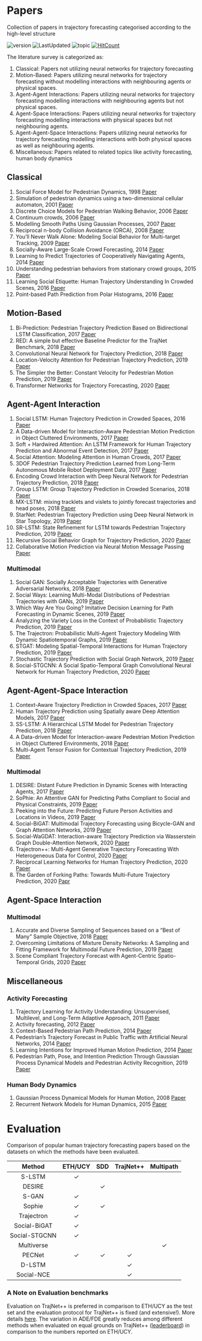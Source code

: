 # Papers
Collection of papers in trajectory forecasting categorised according to the high-level structure

![version](https://img.shields.io/badge/version-0.0.1-ff69b4.svg) ![LastUpdated](https://img.shields.io/badge/LastUpdated-2020.04.15-lightgrey.svg) ![topic](https://img.shields.io/badge/topic-trajectory--prediction-brightgreen.svg?logo=github) [![HitCount](http://hits.dwyl.com/theDebugger811/trajectory-prediction-papers.svg)](http://hits.dwyl.com/theDebugger811/trajectory-prediction-papers)

The literature survey is categorized as:
1. Classical: Papers not utilizing neural networks for trajectory forecasting
2. Motion-Based: Papers utilizing neural networks for trajectory forecasting without modelling interactions with neighbouring agents or physical spaces.
3. Agent-Agent Interactions: Papers utilizing neural networks for trajectory forecasting modelling interactions with neighbouring agents but not physical spaces. 
4. Agent-Space Interactions: Papers utilizing neural networks for trajectory forecasting modelling interactions with physical spaces but not neighbouring agents.
5. Agent-Agent-Space Interactions: Papers utilizing neural networks for trajectory forecasting modelling interactions with both physical spaces as well as neighbouring agents.
6. Miscellaneous: Papers related to related topics like activity forecasting, human body dynamics

## Classical 
1. Social Force Model for Pedestrian Dynamics, 1998 [Paper](https://arxiv.org/pdf/cond-mat/9805244.pdf)
2. Simulation of pedestrian dynamics using a two-dimensional cellular automaton, 2001 [Paper](https://arxiv.org/pdf/cond-mat/0102397.pdf)
3. Discrete Choice Models for Pedestrian Walking Behavior, 2006 [Paper](https://infoscience.epfl.ch/record/77526/files/Antonini2004_721.pdf)
4. Continuum crowds, 2006 [Paper](https://grail.cs.washington.edu/projects/crowd-flows/78-treuille.pdf)
5. Modelling Smooth Paths Using Gaussian Processes, 2007 [Paper](https://hal.inria.fr/inria-00181664/file/Paper.pdf)
6. Reciprocal n-body Collision Avoidance (ORCA), 2008 [Paper](http://gamma.cs.unc.edu/ORCA/publications/ORCA.pdf)
7. You’ll Never Walk Alone: Modeling Social Behavior for Multi-target Tracking, 2009 [Paper](http://vision.cse.psu.edu/courses/Tracking/vlpr12/PellegriniNeverWalkAlone.pdf)
8. Socially-Aware Large-Scale Crowd Forecasting, 2014 [Paper](http://vision.stanford.edu/pdf/alahi14.pdf)
9. Learning to Predict Trajectories of Cooperatively Navigating Agents, 2014 [Paper](http://www2.informatik.uni-freiburg.de/~kretzsch/pdf/kretzschmar14icra.pdf)
10. Understanding pedestrian behaviors from stationary crowd groups, 2015 [Paper](https://www.zpascal.net/cvpr2015/Yi_Understanding_Pedestrian_Behaviors_2015_CVPR_paper.pdf)
11. Learning Social Etiquette: Human Trajectory Understanding In Crowded Scenes, 2016 [Paper](https://infoscience.epfl.ch/record/230262/files/ECCV16social.pdf)
12. Point-based Path Prediction from Polar Histograms, 2016 [Paper](https://www.semanticscholar.org/paper/Point-based-path-prediction-from-polar-histograms-Coscia-Castaldo/37f35a05733e11cd490897a3c6d906abfe5ce434)

## Motion-Based 

1. Bi-Prediction: Pedestrian Trajectory Prediction Based on Bidirectional LSTM Classification, 2017 [Paper](https://www.researchgate.net/publication/322001876_Bi-Prediction_Pedestrian_Trajectory_Prediction_Based_on_Bidirectional_LSTM_Classification)
2. RED: A simple but effective Baseline Predictor for the TrajNet Benchmark, 2018 [Paper](http://openaccess.thecvf.com/content_ECCVW_2018/papers/11131/Becker_RED_A_simple_but_effective_Baseline_Predictor_for_the_TrajNet_ECCVW_2018_paper.pdf)
3. Convolutional Neural Network for Trajectory Prediction, 2018 [Paper](https://arxiv.org/pdf/1809.00696.pdf)
3. Location-Velocity Attention for Pedestrian Trajectory Prediction, 2019 [Paper](https://www.researchgate.net/publication/331607165_Location-Velocity_Attention_for_Pedestrian_Trajectory_Prediction)
4. The Simpler the Better: Constant Velocity for Pedestrian Motion Prediction, 2019 [Paper](https://www.researchgate.net/publication/331887977_The_Simpler_the_Better_Constant_Velocity_for_Pedestrian_Motion_Prediction)
4. Transformer Networks for Trajectory Forecasting, 2020 [Paper](https://arxiv.org/pdf/2003.08111.pdf)

## Agent-Agent Interaction 
1. Social LSTM: Human Trajectory Prediction in Crowded Spaces, 2016 [Paper](https://cvgl.stanford.edu/papers/CVPR16_Social_LSTM.pdf)
2. A Data-driven Model for Interaction-Aware Pedestrian Motion Prediction in Object Cluttered Environments, 2017 [Paper](https://arxiv.org/abs/1709.08528)
3. Soft + Hardwired Attention: An LSTM Framework for Human Trajectory Prediction and Abnormal Event Detection, 2017 [Paper](https://arxiv.org/pdf/1702.05552.pdf)
3. Social Attention: Modeling Attention in Human Crowds, 2017 [Paper](https://arxiv.org/abs/1710.04689) 
4. 3DOF Pedestrian Trajectory Prediction Learned from Long-Term Autonomous Mobile Robot Deployment Data, 2017 [Paper](http://iliad-project.eu/wp-content/uploads/2018/03/Kevin_UoL_ICRA18.pdf)
4. Encoding Crowd Interaction with Deep Neural Network for Pedestrian Trajectory Prediction, 2018 [Paper](http://openaccess.thecvf.com/content_cvpr_2018/CameraReady/2136.pdf)
4. Group LSTM: Group Trajectory Prediction in Crowded Scenarios, 2018 [Paper](http://openaccess.thecvf.com/content_ECCVW_2018/papers/11131/Bisagno_Group_LSTM_Group_Trajectory_Prediction_in_Crowded_Scenarios_ECCVW_2018_paper.pdf)
5. MX-LSTM: mixing tracklets and vislets to jointly forecast trajectories and head poses, 2018 [Paper](http://openaccess.thecvf.com/content_cvpr_2018/papers/Hasan_MX-LSTM_Mixing_Tracklets_CVPR_2018_paper.pdf)
5. StarNet: Pedestrian Trajectory Prediction using Deep Neural Network in Star Topology, 2019 [Paper](https://arxiv.org/abs/1906.01797)
6. SR-LSTM: State Refinement for LSTM towards Pedestrian Trajectory Prediction, 2019 [Paper](https://arxiv.org/abs/1903.02793)
7. Recursive Social Behavior Graph for Trajectory Prediction, 2020 [Paper](https://arxiv.org/pdf/2004.10402.pdf)
9. Collaborative Motion Prediction via Neural Motion Message Passing [Paper](https://arxiv.org/pdf/2003.06594.pdf)

### Multimodal

1. Social GAN: Socially Acceptable Trajectories with Generative Adversarial Networks, 2018 [Paper](https://arxiv.org/pdf/1803.10892.pdf)
2. Social Ways: Learning Multi-Modal Distributions of Pedestrian Trajectories with GANs, 2019 [Paper](https://arxiv.org/pdf/1904.09507.pdf)
3. Which Way Are You Going? Imitative Decision Learning for Path Forecasting in Dynamic Scenes, 2019 [Paper](http://openaccess.thecvf.com/content_CVPR_2019/papers/Li_Which_Way_Are_You_Going_Imitative_Decision_Learning_for_Path_CVPR_2019_paper.pdf)
4. Analyzing the Variety Loss in the Context of Probabilistic Trajectory Prediction, 2019 [Paper](https://arxiv.org/pdf/1907.10178.pdf)
5. The Trajectron: Probabilistic Multi-Agent Trajectory Modeling With Dynamic Spatiotemporal Graphs, 2019 [Paper](https://arxiv.org/abs/1810.05993) 
6. STGAT: Modeling Spatial-Temporal Interactions for Human Trajectory Prediction, 2019 [Paper](https://openaccess.thecvf.com/content_ICCV_2019/papers/Huang_STGAT_Modeling_Spatial-Temporal_Interactions_for_Human_Trajectory_Prediction_ICCV_2019_paper.pdf)
7. Stochastic Trajectory Prediction with Social Graph Network, 2019 [Paper](https://arxiv.org/pdf/1907.10233.pdf)
8. Social-STGCNN: A Social Spatio-Temporal Graph Convolutional Neural
Network for Human Trajectory Prediction, 2020 [Paper](https://arxiv.org/pdf/2002.11927.pdf)

## Agent-Agent-Space Interaction 

1. Context-Aware Trajectory Prediction in Crowded Spaces, 2017 [Paper](https://arxiv.org/pdf/1705.02503.pdf)
2. Human Trajectory Prediction using Spatially aware Deep Attention Models, 2017 [Paper](https://arxiv.org/pdf/1705.09436.pdf)
2. SS-LSTM: A Hierarchical LSTM Model for Pedestrian Trajectory Prediction, 2018 [Paper](https://ieeexplore.ieee.org/document/8354239)
3. A Data-driven Model for Interaction-aware Pedestrian Motion Prediction in Object Cluttered Environments, 2018 [Paper](https://arxiv.org/pdf/1709.08528.pdf)
3. Multi-Agent Tensor Fusion for Contextual Trajectory Prediction, 2019 [Paper](https://arxiv.org/pdf/1904.04776.pdf)

### Multimodal
1. DESIRE: Distant Future Prediction in Dynamic Scenes with Interacting Agents, 2017 [Paper](https://arxiv.org/pdf/1704.04394.pdf)
2. SoPhie: An Attentive GAN for Predicting Paths Compliant to Social and Physical Constraints, 2019 [Paper](https://arxiv.org/pdf/1806.01482.pdf)
3. Peeking into the Future: Predicting Future Person Activities and Locations in Videos, 2019 [Paper](https://arxiv.org/pdf/1902.03748.pdf)
4. Social-BiGAT: Multimodal Trajectory Forecasting using Bicycle-GAN and Graph Attention Networks, 2019 [Paper](https://arxiv.org/abs/1907.03395)
4. Social-WaGDAT: Interaction-aware Trajectory Prediction via Wasserstein Graph Double-Attention Network, 2020 [Paper](https://arxiv.org/pdf/2002.06241.pdf)
5. Trajectron++: Multi-Agent Generative Trajectory Forecasting With Heterogeneous Data for Control, 2020 [Paper](https://arxiv.org/abs/1810.05993)
6. Reciprocal Learning Networks for Human Trajectory Prediction, 2020 [Paper](https://arxiv.org/pdf/2004.04340.pdf)
7. The Garden of Forking Paths: Towards Multi-Future Trajectory Prediction, 2020 [Papr](https://arxiv.org/pdf/1912.06445.pdf)

## Agent-Space Interaction 
### Multimodal
1. Accurate and Diverse Sampling of Sequences based on a “Best of Many” Sample Objective, 2018 [Paper](https://arxiv.org/pdf/1806.07772.pdf)
2. Overcoming Limitations of Mixture Density Networks: A Sampling and Fitting Framework for Multimodal Future Prediction, 2019 [Paper](https://arxiv.org/pdf/1906.03631.pdf)
3. Scene Compliant Trajectory Forecast with Agent-Centric Spatio-Temporal Grids, 2020 [Paper](https://www.semanticscholar.org/paper/Scene-Compliant-Trajectory-Forecast-With-Grids-Ridel-Deo/e2bfb1b90000e19b4bca6a7f8aab5f6305c6a2be)

## Miscellaneous

### Activity Forecasting
1. Trajectory Learning for Activity Understanding: Unsupervised, Multilevel, and Long-Term Adaptive Approach, 2011 [Paper](https://www.researchgate.net/publication/50596076_Trajectory_Learning_for_Activity_Understanding_Unsupervised_Multilevel_and_Long-Term_Adaptive_Approach)
1. Activity forecasting, 2012 [Paper](https://www.ri.cmu.edu/pub_files/2012/10/Kitani-ECCV2012.pdf) 
2. Context-Based Pedestrian Path Prediction, 2014 [Paper](http://www.gavrila.net/eccv14.pdf) 
3. Pedestrian’s Trajectory Forecast in Public Traffic with Artificial Neural Networks, 2014 [Paper](https://www.researchgate.net/publication/269635918_Pedestrian's_Trajectory_Forecast_in_Public_Traffic_with_Artificial_Neural_Networks)
2. Learning Intentions for Improved Human Motion Prediction, 2014 [Paper](https://www.sciencedirect.com/science/article/abs/pii/S0921889014000062)
5. Pedestrian Path, Pose, and Intention Prediction Through Gaussian Process Dynamical Models and Pedestrian Activity Recognition, 2019 [Paper](https://www.researchgate.net/publication/325495601_Pedestrian_Path_Pose_and_Intention_Prediction_Through_Gaussian_Process_Dynamical_Models_and_Pedestrian_Activity_Recognition)

### Human Body Dynamics
1. Gaussian Process Dynamical Models for Human Motion, 2008 [Paper](http://www.dgp.toronto.edu/~jmwang/gpdm/pami_with_errata.pdf)
1. Recurrent Network Models for Human Dynamics, 2015 [Paper](https://arxiv.org/abs/1508.00271)

# Evaluation

Comparison of popular human trajectory forecasting papers based on the datasets on which the methods have been evaluated. 

| Method            | ETH/UCY |    SDD  | TrajNet++ | Multipath |
|:-----------------:|:-------:|:-------:|:---------:|:---------:|
| S-LSTM            | &check; |         |           |           |
| DESIRE            |         | &check; |           |           |
| S-GAN             | &check; |         |           |           |
| Sophie            | &check; | &check; |           |           |
| Trajectron        | &check; |         |           |           |
| Social-BiGAT      | &check; |         |           |           |
| Social-STGCNN     | &check; |         |           |           |
| Multiverse        |         |         |           |  &check;  |
| PECNet            | &check; | &check; |  &check;  |           | 
| D-LSTM            |         |         |  &check;  |           |
| Social-NCE        |         |         |  &check;  |           |

### A Note on Evaluation benchmarks
Evaluation on TrajNet++ is preferred in comparison to ETH/UCY as the test set and the evaluation protocol for TrajNet++ is fixed (and extensive!). More details [here](https://www.aicrowd.com/challenges/trajnet-a-trajectory-forecasting-challenge). The variation in ADE/FDE greatly reduces among different methods when evaluated on equal grounds on TrajNet++ ([leaderboard](https://www.aicrowd.com/challenges/trajnet-a-trajectory-forecasting-challenge/leaderboards)) in comparison to the numbers reported on ETH/UCY.
